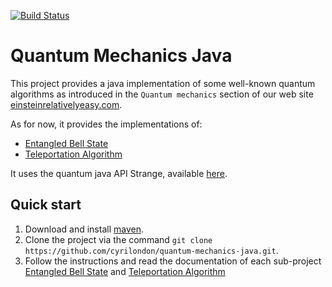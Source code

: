  [![Build Status](https://travis-ci.com/cyrilondon/quantum-mechanics-java.svg?branch=master)](https://travis-ci.com/cyrilondon/quantum-mechanics-java)

# Quantum Mechanics Java
This project provides a java implementation of some well-known quantum algorithms as introduced in the `Quantum mechanics` section of our web site [einsteinrelativelyeasy.com](https://einsteinrelativelyeasy.com/index.php/quantum-mechanics).

As for now, it provides the implementations of:
- [Entangled Bell State](bellState)
- [Teleportation Algorithm](teleportation)

It uses the quantum java API Strange, available [here](https://github.com/gluonhq/strange).

## Quick start
1. Download and install [maven](http://maven.apache.org/install.html).
2. Clone the project via the command `git clone https://github.com/cyrilondon/quantum-mechanics-java.git`.
3. Follow the instructions and read the documentation of each sub-project [Entangled Bell State](bellState) and [Teleportation Algorithm](teleportation)









